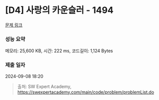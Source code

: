# [D4] 사랑의 카운슬러 - 1494 

[문제 링크](https://swexpertacademy.com/main/code/problem/problemDetail.do?contestProbId=AV2b_WPaAEIBBASw) 

### 성능 요약

메모리: 25,600 KB, 시간: 222 ms, 코드길이: 1,124 Bytes

### 제출 일자

2024-09-08 18:20



> 출처: SW Expert Academy, https://swexpertacademy.com/main/code/problem/problemList.do